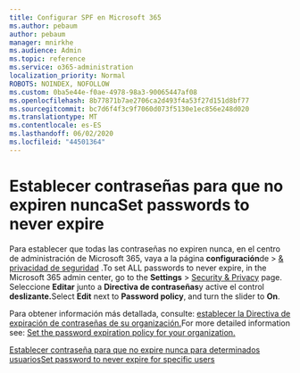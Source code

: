 ```yaml
---
title: Configurar SPF en Microsoft 365
ms.author: pebaum
author: pebaum
manager: mnirkhe
ms.audience: Admin
ms.topic: reference
ms.service: o365-administration
localization_priority: Normal
ROBOTS: NOINDEX, NOFOLLOW
ms.custom: 0ba5e44e-f0ae-4978-98a3-90065447af08
ms.openlocfilehash: 8b77871b7ae2706ca2d493f4a53f27d151d8bf77
ms.sourcegitcommit: bc7d6f4f3c9f7060d073f5130e1ec856e248d020
ms.translationtype: MT
ms.contentlocale: es-ES
ms.lasthandoff: 06/02/2020
ms.locfileid: "44501364"
---
```

# <a name="set-passwords-to-never-expire"></a><span data-ttu-id="35afe-102">Establecer contraseñas para que no expiren nunca</span><span class="sxs-lookup"><span data-stu-id="35afe-102">Set passwords to never expire</span></span> 

<span data-ttu-id="35afe-103">Para establecer que todas las contraseñas no expiren nunca, en el centro de administración de Microsoft 365, vaya a la página **configuración**de  >  [ &amp; privacidad de seguridad](https://portal.office.com/adminportal/home#/settings/security) .</span><span class="sxs-lookup"><span data-stu-id="35afe-103">To set ALL passwords to never expire, in the Microsoft 365 admin center, go to the **Settings** > [Security &amp; Privacy](https://portal.office.com/adminportal/home#/settings/security) page.</span></span> <span data-ttu-id="35afe-104">Seleccione **Editar** junto a **Directiva de contraseñas**y active el control **deslizante.**</span><span class="sxs-lookup"><span data-stu-id="35afe-104">Select **Edit** next to **Password policy**, and turn the slider to **On**.</span></span>
  
<span data-ttu-id="35afe-105">Para obtener información más detallada, consulte: [establecer la Directiva de expiración de contraseñas de su organización.](https://docs.microsoft.com/microsoft-365/admin/manage/set-password-expiration-policy)</span><span class="sxs-lookup"><span data-stu-id="35afe-105">For more detailed information see: [Set the password expiration policy for your organization.](https://docs.microsoft.com/microsoft-365/admin/manage/set-password-expiration-policy)</span></span>
  
[<span data-ttu-id="35afe-106">Establecer contraseña para que no expire nunca para determinados usuarios</span><span class="sxs-lookup"><span data-stu-id="35afe-106">Set password to never expire for specific users</span></span>](https://docs.microsoft.com/microsoft-365/admin/add-users/set-password-to-never-expire)
  
